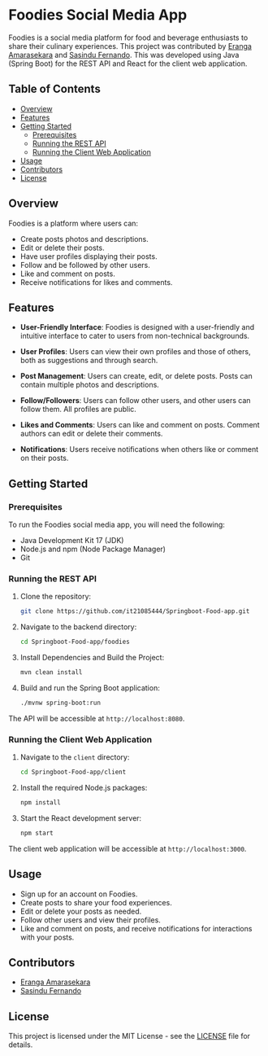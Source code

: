# Foodies Social Media App

Foodies is a social media platform for food and beverage enthusiasts to share their culinary experiences. This project was contributed by [Eranga Amarasekara](https://github.com/it21013782 ) and [Sasindu Fernando](https://github.com/it21085444). This was developed using Java (Spring Boot) for the REST API and React for the client web application.

## Table of Contents
- [Overview](#overview)
- [Features](#features)
- [Getting Started](#getting-started)
  - [Prerequisites](#prerequisites)
  - [Running the REST API](#running-the-rest-api)
  - [Running the Client Web Application](#running-the-client-web-application)
- [Usage](#usage)
- [Contributors](#contributors)
- [License](#license)

## Overview
Foodies is a platform where users can:
- Create posts photos and descriptions.
- Edit or delete their posts.
- Have user profiles displaying their posts.
- Follow and be followed by other users.
- Like and comment on posts.
- Receive notifications for likes and comments.

## Features
- **User-Friendly Interface**: Foodies is designed with a user-friendly and intuitive interface to cater to users from non-technical backgrounds.

- **User Profiles**: Users can view their own profiles and those of others, both as suggestions and through search.

- **Post Management**: Users can create, edit, or delete posts. Posts can contain multiple photos and descriptions.

- **Follow/Followers**: Users can follow other users, and other users can follow them. All profiles are public.

- **Likes and Comments**: Users can like and comment on posts. Comment authors can edit or delete their comments.

- **Notifications**: Users receive notifications when others like or comment on their posts.

## Getting Started

### Prerequisites
To run the Foodies social media app, you will need the following:

- Java Development Kit 17 (JDK)
- Node.js and npm (Node Package Manager)
- Git

### Running the REST API
1. Clone the repository:
   ```bash
   git clone https://github.com/it21085444/Springboot-Food-app.git
   ```

2. Navigate to the backend directory:
   ```bash
   cd Springboot-Food-app/foodies
   ```
   
4. Install Dependencies and Build the Project:
   ```bash
   mvn clean install
   ```
   
4. Build and run the Spring Boot application:
   ```bash
   ./mvnw spring-boot:run
   ```

The API will be accessible at `http://localhost:8080`.

### Running the Client Web Application
1. Navigate to the `client` directory:
   ```bash
   cd Springboot-Food-app/client
   ```

2. Install the required Node.js packages:
   ```bash
   npm install
   ```

3. Start the React development server:
   ```bash
   npm start
   ```

The client web application will be accessible at `http://localhost:3000`.

## Usage
- Sign up for an account on Foodies.
- Create posts to share your food experiences.
- Edit or delete your posts as needed.
- Follow other users and view their profiles.
- Like and comment on posts, and receive notifications for interactions with your posts.

## Contributors
- [Eranga Amarasekara](https://github.com/it21013782 )
- [Sasindu Fernando](https://github.com/it21085444)

## License
This project is licensed under the MIT License - see the [LICENSE](LICENSE) file for details.
